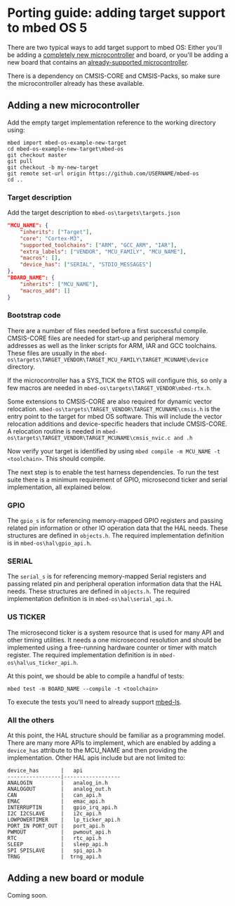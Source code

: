 # Porting guide: adding target support to mbed OS 5

There are two typical ways to add target support to mbed OS: Either you'll be adding a [completely new microcontroller](#adding-a-new-microcontroller) and board, or you'll be adding a new board that contains an [already-supported microcontroller](#adding-a-new-board-or-module). 

There is a dependency on CMSIS-CORE and CMSIS-Packs, so make sure the microcontroller already has these available.

## Adding a new microcontroller

Add the empty target implementation reference to the working directory using: 

```
mbed import mbed-os-example-new-target
cd mbed-os-example-new-target\mbed-os
git checkout master
git pull
git checkout -b my-new-target
git remote set-url origin https://github.com/USERNAME/mbed-os
cd ..
```

### Target description

Add the target description to ```mbed-os\targets\targets.json```

``` json
"MCU_NAME": {
    "inherits": ["Target"],
    "core": "Cortex-M3",
    "supported_toolchains": ["ARM", "GCC_ARM", "IAR"],
    "extra_labels": ["VENDOR", "MCU_FAMILY", "MCU_NAME"],
    "macros": [],
    "device_has": ["SERIAL", "STDIO_MESSAGES"]
},
"BOARD_NAME": {
    "inherits": ["MCU_NAME"],
    "macros_add": []
}
```

### Bootstrap code

There are a number of files needed before a first successful compile. CMSIS-CORE files are needed for start-up and peripheral memory addresses as well as the linker scripts for ARM, IAR and GCC toolchains. These files are usually in the ```mbed-os\targets\TARGET_VENDOR\TARGET_MCU_FAMILY\TARGET_MCUNAME\device``` directory.

If the microcontroller has a SYS_TICK the RTOS will configure this, so only a few macros are needed in ```mbed-os\targets\TARGET_VENDOR\mbed-rtx.h```.

Some extensions to CMSIS-CORE are also required for dynamic vector relocation. ```mbed-os\targets\TARGET_VENDOR\TARGET_MCUNAME\cmsis.h``` is the entry point to the target for mbed OS software. This will include the vector relocation additions and device-specific headers that include CMSIS-CORE. A relocation routine is needed in ```mbed-os\targets\TARGET_VENDOR\TARGET_MCUNAME\cmsis_nvic.c and .h```

Now verify your target is identified by using ```mbed compile -m MCU_NAME -t <toolchain>```. This should compile.

The next step is to enable the test harness dependencies. To run the test suite there is a minimum requirement of GPIO, microsecond ticker and serial implementation, all explained below.

### GPIO

The ```gpio_s``` is for referencing memory-mapped GPIO registers and passing related pin information or other IO operation data that the HAL needs. These structures are defined in ```objects.h```. The required implementation definition is in ```mbed-os\hal\gpio_api.h```.

### SERIAL

The ```serial_s``` is for referencing memory-mapped Serial registers and passing related pin and peripheral operation information data that the HAL needs. These structures are defined in ```objects.h```. The required implementation definition is in ```mbed-os\hal\serial_api.h```.

### US TICKER

The microsecond ticker is a system resource that is used for many API and other timing utilities. It needs a one microsecond resolution and should be implemented using a free-running hardware counter or timer with match register.
The required implementation definition is in ```mbed-os\hal\us_ticker_api.h```.

At this point, we should be able to compile a handful of  tests: 

``mbed test -m BOARD_NAME --compile -t <toolchain>``

To execute the tests you'll need to already support [mbed-ls](https://github.com/armmbed/mbed-ls).

### All the others

At this point, the HAL structure should be familiar as a programming model. There are many more APIs to implement, which are enabled by adding a ```device_has``` attribute to the MCU_NAME and then providing the implementation. Other HAL apis include but are not limited to:

```
device_has       |   api
-----------------|------------------
ANALOGIN         |   analog_in.h
ANALOGOUT        |   analog_out.h
CAN              |   can_api.h
EMAC             |   emac_api.h
INTERRUPTIN      |   gpio_irq_api.h
I2C I2CSLAVE     |   i2c_api.h
LOWPOWERTIMER    |   lp_ticker_api.h
PORT_IN PORT_OUT |   port_api.h
PWMOUT           |   pwmout_api.h
RTC              |   rtc_api.h
SLEEP            |   sleep_api.h
SPI SPISLAVE     |   spi_api.h
TRNG             |  trng_api.h
```

## Adding a new board or module

Coming soon.
